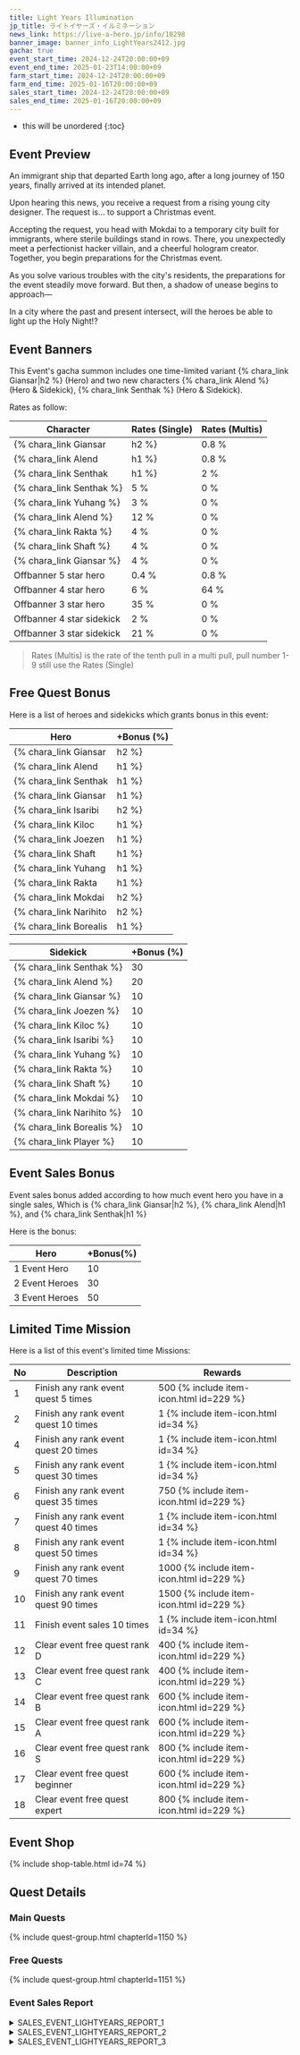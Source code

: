 ```yaml
---
title: Light Years Illumination
jp_title: ライトイヤーズ・イルミネーション
news_link: https://live-a-hero.jp/info/10298
banner_image: banner_info_LightYears2412.jpg
gacha: true
event_start_time: 2024-12-24T20:00:00+09
event_end_time: 2025-01-23T14:00:00+09
farm_start_time: 2024-12-24T20:00:00+09
farm_end_time: 2025-01-16T20:00:00+09
sales_start_time: 2024-12-24T20:00:00+09
sales_end_time: 2025-01-16T20:00:00+09
---
```


* this will be unordered
{:toc}

## Event Preview

An immigrant ship that departed Earth long ago,
after a long journey of 150 years, finally arrived at its intended planet.

Upon hearing this news, you receive a request from a rising young city designer.
The request is... to support a Christmas event.

Accepting the request, you head with Mokdai to
a temporary city built for immigrants, where sterile buildings stand in rows.
There, you unexpectedly meet a perfectionist hacker villain,
and a cheerful hologram creator. Together, you begin preparations for the Christmas event.

As you solve various troubles with the city's residents,
the preparations for the event steadily move forward.
But then, a shadow of unease begins to approach—

In a city where the past and present intersect, will the heroes be able to light up the Holy Night!?

## Event Banners

This Event's gacha summon includes one time-limited variant {% chara_link Giansar|h2 %} (Hero) and two new characters {% chara_link Alend %} (Hero & Sidekick), {% chara_link Senthak %} (Hero & Sidekick).

Rates as follow:

| Character                                                | Rates (Single) | Rates (Multis) |
|----------------------------------------------------------|----------------|----------------|
| {% chara_link Giansar|h2 %}                               | 0.8 %            | 1.6 %            |
| {% chara_link Alend|h1 %}                              | 0.8 %            | 1.6 %            |
| {% chara_link Senthak|h1 %}                             | 2 %              | 32 %             |
| {% chara_link Senthak %}                                 | 5 %              | 0 %             |
| {% chara_link Yuhang %}                                 | 3 %              | 0 %             |
| {% chara_link Alend %}                                   | 12 %             | 0 %             |
| {% chara_link Rakta %}                                   | 4 %             | 0 %             |
| {% chara_link Shaft %}                                   | 4 %             | 0 %             |
| {% chara_link Giansar %}                                   | 4 %             | 0 %             |
| Offbanner 5 star hero                                    | 0.4 %            | 0.8 %            |
| Offbanner 4 star hero                                    | 6 %              | 64 %             |
| Offbanner 3 star hero                                    | 35 %             | 0 %              |
| Offbanner 4 star sidekick                                | 2 %              | 0 %              |
| Offbanner 3 star sidekick                                | 21 %             | 0 %              |

>Rates (Multis) is the rate of the tenth pull in a multi pull, pull number 1-9 still use the Rates (Single)

## Free Quest Bonus

Here is a list of heroes and sidekicks which grants bonus in this event:

| Hero | +Bonus (%)|
|------------|--------------|
| {% chara_link Giansar|h2 %} | 40 |
| {% chara_link Alend|h1 %}  | 40 |
| {% chara_link Senthak|h1 %}  | 30 |
| {% chara_link Giansar|h1 %}  | 20 |
| {% chara_link Isaribi|h2 %} | 20 |
| {% chara_link Kiloc|h1 %}  | 20 |
| {% chara_link Joezen|h1 %} | 10 | 
| {% chara_link Shaft|h1 %} | 20 |
| {% chara_link Yuhang|h1 %} | 10 | 
| {% chara_link Rakta|h1 %} | 10 | 
| {% chara_link Mokdai|h2 %} | 20 | 
| {% chara_link Narihito|h2 %} | 20 | 
| {% chara_link Borealis|h1 %} | 10 | 

| Sidekick | +Bonus (%) |
|-------------|---------------|
| {% chara_link Senthak %} | 30 | 
| {% chara_link Alend %}  | 20 | 
| {% chara_link Giansar %}  | 10 | 
| {% chara_link Joezen %}  | 10 | 
| {% chara_link Kiloc %}  | 10 |
| {% chara_link Isaribi %}  | 10 | 
| {% chara_link Yuhang %}  | 10 | 
| {% chara_link Rakta %}  | 10 | 
| {% chara_link Shaft %}  | 10 | 
| {% chara_link Mokdai %}  | 10 | 
| {% chara_link Narihito %}  | 10 | 
| {% chara_link Borealis %}  | 10 | 
| {% chara_link Player %} | 10 | 

## Event Sales Bonus

Event sales bonus added according to how much event hero you have in a single sales, Which is
{% chara_link Giansar|h2 %}, {% chara_link Alend|h1 %}, and {% chara_link Senthak|h1 %}

Here is the bonus:

| Hero   | +Bonus(%) |
|--------|-----------|
| 1 Event Hero   |     10    |
| 2 Event Heroes |     30    |
| 3 Event Heroes |     50    |

## Limited Time Mission

Here is a list of this event's limited time Missions:

| No  | Description      | Rewards      |
|----|-----------------------------------------------------------|----------------|
| 1  | Finish any rank event quest 5 times | 500 {% include item-icon.html id=229 %}    |
| 2  | Finish any rank event quest 10 times | 1 {% include item-icon.html id=34 %}    |
| 4  | Finish any rank event quest 20 times | 1 {% include item-icon.html id=34 %}    |
| 5  | Finish any rank event quest 30 times | 1 {% include item-icon.html id=34 %}    |
| 6  | Finish any rank event quest 35 times | 750 {% include item-icon.html id=229 %}    |
| 7  | Finish any rank event quest 40 times | 1 {% include item-icon.html id=34 %}    |
| 8  | Finish any rank event quest 50 times | 1 {% include item-icon.html id=34 %}    |
| 9  | Finish any rank event quest 70 times | 1000 {% include item-icon.html id=229 %}    |
| 10  | Finish any rank event quest 90 times | 1500 {% include item-icon.html id=229 %}    |
| 11  | Finish event sales 10 times | 1 {% include item-icon.html id=34 %}    |
| 12 | Clear event free quest rank D  | 400 {% include item-icon.html id=229 %}    |
| 13 | Clear event free quest rank C  | 400 {% include item-icon.html id=229 %}    |
| 14 | Clear event free quest rank B  | 600 {% include item-icon.html id=229 %}    |
| 15 | Clear event free quest rank A  | 600 {% include item-icon.html id=229 %}    |
| 16 | Clear event free quest rank S  | 800 {% include item-icon.html id=229 %}    |
| 17 | Clear event free quest beginner  | 600 {% include item-icon.html id=229 %}    |
| 18 | Clear event free quest expert  | 800 {% include item-icon.html id=229 %}    |

## Event Shop

{% include shop-table.html id=74 %}

## Quest Details

### Main Quests

{% include quest-group.html chapterId=1150 %}

### Free Quests

{% include quest-group.html chapterId=1151 %}

### Event Sales Report

<details><summary>SALES_EVENT_LIGHTYEARS_REPORT_1</summary>
<p>とある冬の日。資材護送の仕事を受け、<br>レプカーⅢを訪れた<code>character0</code>。<br><br>大きな荷物を運び終え、一息ついていた所に<br>「プレゼント泥棒だ！」と叫ぶ悲鳴と、<br>こちらへ走って向かってくる人影を目にする。<br><br><code>character0</code>は、ひったくり犯の<br>前に飛び出して、その人物を取り押さえる。<br>誤解だと慌てる犯人の元に、<br>１人の人物が駆け寄ってくる。<br><br>そのヒトはドラマの監督らしく、<br>犯人は、撮影中のスタッフだと知り、<br><code>character0</code>は、急いで拘束を解く。<br><br>謝る<code>character0</code>を見て、<br>監督は感嘆の唸り声を上げる。<br>キレのある動き、素早い身のこなし…<br>頼めるのはキミしかいない！と<br>監督は<code>character0</code>の手を握る。<br><br>そして、クリスマスの日。<br>護送してきたクリスマスツリーの上を、<br>大きな白い袋を担いで駆け抜けていく<br><code>character0</code>サンタが登場するドラマが<br>一斉放送されたという。
</p></details>

<details><summary>SALES_EVENT_LIGHTYEARS_REPORT_2</summary>
<p>クリスマストークショーへの出演が決まった<br><code>character0</code>と<code>character1</code>。<br><br>２人は集まってくれるファンの皆に<br>サプライズをプレゼントしようと、<br>クリスマスソングをこっそりと練習する。<br><br>ショーは順調に進行し、いよいよ最後に<br>練習した成果を披露しようと<br><code>character0</code>が合図を出した時、<br>突然、会場の照明が全て落ち、<br>トークショーの会場は真っ暗に。<br><br>焦る<code>character0</code>と<code>character1</code>。<br>その時突然、ペンライトで描かれたファンからの<br>応援のメッセージが客席に浮かび上がる。<br><br>逆サプライズが用意されていたことに<br>驚きながらも、２人は笑って立ち上がり、<br>用意していたクリスマスソングを歌い始める。<br><br><code>character0</code>は心を込めてしっとりと、<br>一方、<code>character1</code>は優しくも楽し気に<br>２人のハーモニーが会場内に響いていく。<br><br>会場全体が温かな気持ちと拍手の音に包まれ、<br>客席からは驚きと喜びの声が上がる。<br>歌が終わると、２人は手を繋ぎ、ファンへと一礼して、<br>聖夜のショーを終えたのであった。
</p></details>

<details><summary>SALES_EVENT_LIGHTYEARS_REPORT_3</summary>
<p>クリスマスイベントの依頼を受けたヒーローたち。<br><code>character0</code>はアイドルブームに乗っかり、<br>クリスマスライブの開催を提案する。<br><br>しかし、ライブ当日の朝。演出の軸にしていた<br>クリスマスツリーがトラブルで届かないと<br><code>character1</code>の元に連絡が……<br><br><code>character0</code>と<code>character1</code>は、<br>慌てて、別のツリーを貸し出せる施設を探す。<br><code>character2</code>と<code>character3</code>は、<br>オーナメントを探して、何件もの店をはしごする……<br><br>そして、日が暮れ始めた頃。<br><code>character2</code>たちは、大きなツリーと<br>大量のオーナメントを次々に会場へと搬入していた。<br><br>アイドルらしくもなく、フラフラになりながら、<br>ツリーの飾り付けを始める４人。<br>その時、来場者の１人が<br><code>character3</code>に手伝いを申し出る。<br>その姿を見て、また別のヒトも……と、<br>来場者たちは次々に飾り付けに参加していく。<br><br>……心温かな応援を受け、<br>ツリーを囲みながら始まる１夜限りのライブ。<br>準備で汚れたアイドルたちの嬉し気な横顔を、<br>イルミネーションの光が優しく照らしていた。
</p></details>
